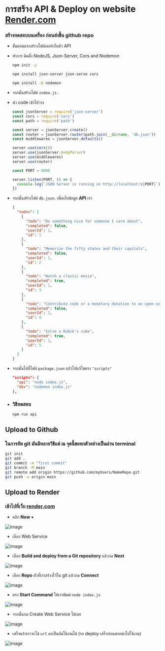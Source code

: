 # การสร้าง API & Deploy on website [Render.com](https://dashboard.render.com/)
### สร้างทดสอบบนเครื่อง ก่อนส่งขึ้น github repo
- ขั้นตอนแรกสร้างโฟล์เดอร์เก็บตัว API
- ทำการ ติดตั้ง NodeJS, Json-Server, Cors and Nodemon
  ``` bash
  npm init -y
  ```
  ``` bash
  npm install json-server json-serve cors
  ```
  ``` bash
  npm install -D nodemon
  ```
- จากนั้นสร้างไฟล์ ```index.js``` .
  
- นำ code เข้าไปวาง
  ``` javascript
  const jsonServer = require('json-server')
  const cors = require('cors')
  const path = require('path')
  
  const server = jsonServer.create()
  const router = jsonServer.router(path.join(__dirname, 'db.json'))
  const middlewares = jsonServer.defaults()
  
  server.use(cors())
  server.use(jsonServer.bodyParser)
  server.use(middlewares)
  server.use(router)
  
  const PORT = 8000
  
  server.listen(PORT, () => {
    console.log(`JSON Server is running on http://localhost:${PORT}`)
  })
  ```
- จากนั้นสร้างไฟล์ ```db.json```. เพื่อเก็บข้อมูล **API** เรา
  ``` json
  {
    "todos": [
      {
        "todo": "Do something nice for someone I care about",
        "completed": false,
        "userId": 1,
        "id": 1
      },
      {
        "todo": "Memorize the fifty states and their capitals",
        "completed": false,
        "userId": 1,
        "id": 2
      },
      {
        "todo": "Watch a classic movie",
        "completed": true,
        "userId": 1,
        "id": 3
      },
      {
        "todo": "Contribute code or a monetary donation to an open-source software project",
        "completed": false,
        "userId": 1,
        "id": 4
      },
      {
        "todo": "Solve a Rubik's cube",
        "completed": true,
        "userId": 1,
        "id": 5
      }
    ]
  }
  ```
- จากนั้นไปที่ไฟล์ ```package.json``` แล้วไปแก้ไขตรง ```"scripts"```
  ``` json
  "scripts": {
    "api": "node index.js",
    "dev": "nodemon index.js"
  },
  ```
- ### วิธีทดสอบ
  ``` bash
  npm run api
  ```

## Upload to Github

### ในการอัพ **git** มันมีหลายวิธีแต่ ณ จุดนี้ขอยกตัวอย่างเป็นผ่าน **terminal**

``` bash
git init
git add .
git commit -m "first commit"
git branch -M main
git remote add origin https://github.com/myUsers/NameRepo.git
git push -u origin main
```

## Upload to Render

### เข้าไปที่เว็บ **[render.com](https://dashboard.render.com/)**
- คลิก **New +**
  
![image](https://lh3.googleusercontent.com/u/0/drive-viewer/AEYmBYTI3cdCtr4P5dL40ZcRZJ5Q5xvvSuiTjsX1vLHnCbUai6G1wz_u8Ppjsol4sF4XZxXv9_37kAMLJwL3EYyn32ZblOiE4A=w1177-h970)

- เลือก Web Service

![image](https://lh3.googleusercontent.com/u/0/drive-viewer/AEYmBYT4FsSvskRfFih8bgjkzFnj0p5pT63d7NfjeEYeK3_BL-3C9MWorKjx-JsglF4PGyEapdmVWNnQ5TlR3dKntEjqoe_e-Q=w1177-h970)

- เลือก **Build and deploy from a Git repository** แล้วกด **Next**

![image](https://lh3.googleusercontent.com/u/0/drive-viewer/AEYmBYRutjCTwM2nZ6NUA_huRb6NdIlIRq37ntdmN3VW8YWWbzaK4HfDyrkREAcL6H5rfRk88JbfFmk7pNQYhwiJnATfXZ1mPQ=w1177-h970)

- เลือก **Repo** ตัวที่เราสร้างไว้ใน git แล้วกด **Connect**

![image](https://lh3.googleusercontent.com/u/0/drive-viewer/AEYmBYSctnoZqsUrTbe2ho5t6vtE9FDV9vAzxofWqR7n6MXNFGUVjW8SNJEo8A10Kj3rTixmgHNarndrNA2aNLaajvWW4aBf=w1177-h970)

- ตรง **Start Command** ให้เราพิมพ์ ``` node index.js  ```

![image](https://lh3.googleusercontent.com/u/0/drive-viewer/AEYmBYS9e4CPCeMY07T-Usb8MOKl6gtvq_mPvMAg1c9Xo6gL2gAg0iD0GlGg7QFUik39NcgSwpxSo9WOrF0Sh-erTD0JKymaKQ=w1177-h970)

- จากนั้นกด Create Web Service ได้เลย

![image](https://lh3.googleusercontent.com/u/0/drive-viewer/AEYmBYTmK44Ly_F6-4yiYpKxFi9b6hzO5ptMhGAg8htCL9-8eQV96vB7eHLic_2mYBvtOe86DInOOBjoZZ8hvtDtCU2ttlbjow=w1177-h970)

- เสร็จแล้วเราจะได้ ``` url ``` มาเป็นอันใช้งานได้ (รอ deploy เสร็จก่อนค่อยนำไปใช้งาน)

![image](https://lh3.googleusercontent.com/u/0/drive-viewer/AEYmBYSUnZS652nTf_Y73YOJmbvY6KAGpLMnSudsUdg0VIrvTTpLlhnz9Wudmb0NzcPgjvYr8xLbwaJ1rPLcPs-pwUXoGIn_OQ=w1177-h970)
